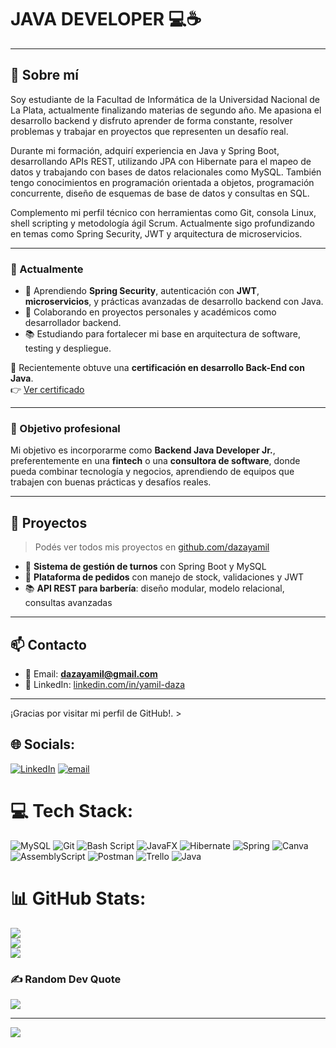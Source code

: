 # JAVA DEVELOPER 💻☕  

---

## 👋 Sobre mí

Soy estudiante de la Facultad de Informática de la Universidad Nacional de La Plata, actualmente finalizando materias de segundo año. Me apasiona el desarrollo backend y disfruto aprender de forma constante, resolver problemas y trabajar en proyectos que representen un desafío real.

Durante mi formación, adquirí experiencia en Java y Spring Boot, desarrollando APIs REST, utilizando JPA con Hibernate para el mapeo de datos y trabajando con bases de datos relacionales como MySQL. También tengo conocimientos en programación orientada a objetos, programación concurrente, diseño de esquemas de base de datos y consultas en SQL.

Complemento mi perfil técnico con herramientas como Git, consola Linux, shell scripting y metodología ágil Scrum. Actualmente sigo profundizando en temas como Spring Security, JWT y arquitectura de microservicios.

---

### 🚀 Actualmente

- 🌱 Aprendiendo **Spring Security**, autenticación con **JWT**, **microservicios**, y prácticas avanzadas de desarrollo backend con Java.
- 💼 Colaborando en proyectos personales y académicos como desarrollador backend.
- 📚 Estudiando para fortalecer mi base en arquitectura de software, testing y despliegue.

📜 Recientemente obtuve una **certificación en desarrollo Back-End con Java**.  
👉 [Ver certificado](https://drive.google.com/drive/u/0/home)

---

### 🎯 Objetivo profesional

Mi objetivo es incorporarme como **Backend Java Developer Jr.**, preferentemente en una **fintech** o una **consultora de software**, donde pueda combinar tecnología y negocios, aprendiendo de equipos que trabajen con buenas prácticas y desafíos reales.

---

## 📌 Proyectos

> Podés ver todos mis proyectos en [github.com/dazayamil](https://github.com/dazayamil)

- 🛒 **Sistema de gestión de turnos** con Spring Boot y MySQL  
- 🧾 **Plataforma de pedidos** con manejo de stock, validaciones y JWT  
- 📚 **API REST para barbería**: diseño modular, modelo relacional, consultas avanzadas

---

## 📫 Contacto

- 📧 Email: **dazayamil@gmail.com**
- 💼 LinkedIn: [linkedin.com/in/yamil-daza](https://www.linkedin.com/in/yamil-daza/)

---

¡Gracias por visitar mi perfil de GitHub!. >


## 🌐 Socials:
[![LinkedIn](https://img.shields.io/badge/LinkedIn-%230077B5.svg?logo=linkedin&logoColor=white)](https://linkedin.com/in/yamil-daza) [![email](https://img.shields.io/badge/Email-D14836?logo=gmail&logoColor=white)](mailto:dazayamil07@gmail.com) 

# 💻 Tech Stack:
![MySQL](https://img.shields.io/badge/mysql-4479A1.svg?style=for-the-badge&logo=mysql&logoColor=white) ![Git](https://img.shields.io/badge/git-%23F05033.svg?style=for-the-badge&logo=git&logoColor=white) ![Bash Script](https://img.shields.io/badge/bash_script-%23121011.svg?style=for-the-badge&logo=gnu-bash&logoColor=white) ![JavaFX](https://img.shields.io/badge/javafx-%23FF0000.svg?style=for-the-badge&logo=javafx&logoColor=white) ![Hibernate](https://img.shields.io/badge/Hibernate-59666C?style=for-the-badge&logo=Hibernate&logoColor=white) ![Spring](https://img.shields.io/badge/spring-%236DB33F.svg?style=for-the-badge&logo=spring&logoColor=white) ![Canva](https://img.shields.io/badge/Canva-%2300C4CC.svg?style=for-the-badge&logo=Canva&logoColor=white) ![AssemblyScript](https://img.shields.io/badge/assembly%20script-%23000000.svg?style=for-the-badge&logo=assemblyscript&logoColor=white) ![Postman](https://img.shields.io/badge/Postman-FF6C37?style=for-the-badge&logo=postman&logoColor=white) ![Trello](https://img.shields.io/badge/Trello-%23026AA7.svg?style=for-the-badge&logo=Trello&logoColor=white) ![Java](https://img.shields.io/badge/java-%23ED8B00.svg?style=for-the-badge&logo=openjdk&logoColor=white)
# 📊 GitHub Stats:
![](https://github-readme-stats.vercel.app/api?username=dazayamil&theme=monokai&hide_border=false&include_all_commits=false&count_private=false)<br/>
![](https://nirzak-streak-stats.vercel.app/?user=dazayamil&theme=monokai&hide_border=false)<br/>
![](https://github-readme-stats.vercel.app/api/top-langs/?username=dazayamil&theme=monokai&hide_border=false&include_all_commits=false&count_private=false&layout=compact)

### ✍️ Random Dev Quote
![](https://quotes-github-readme.vercel.app/api?type=horizontal&theme=gruvbox)

---
[![](https://visitcount.itsvg.in/api?id=dazayamil&icon=0&color=7)](https://visitcount.itsvg.in)
